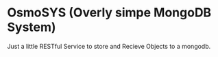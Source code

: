 OsmoSYS (Overly simpe MongoDB System)
=====================================

Just a little RESTful Service to store and Recieve Objects to a mongodb.